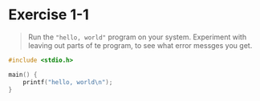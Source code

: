 # Exercise 1-1

> Run the `"hello, world"` program on your system. Experiment with leaving out parts of te program, to see what error messges you get.

```c
#include <stdio.h>

main() {
    printf("hello, world\n");
}
```
